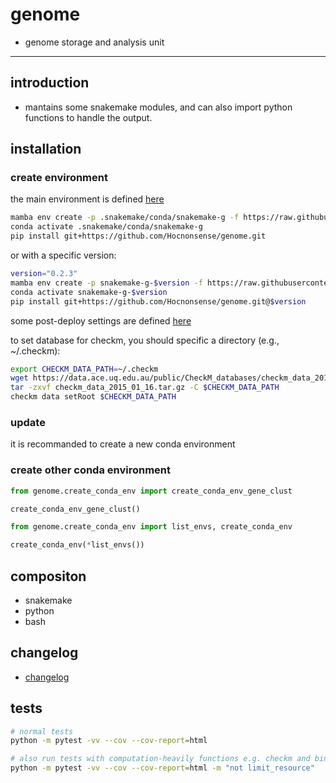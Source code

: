 <!--
 * @Date: 2022-10-10 15:01:33
 * @LastEditors: hwrn hwrn.aou@sjtu.edu.cn
 * @LastEditTime: 2024-04-28 20:08:38
 * @FilePath: /genome/README.md
 * @Description:
-->
genome
===

- genome storage and analysis unit

---
## introduction
- mantains some snakemake modules, and can also import python functions to handle the output.

## installation
### create environment
the main environment is defined [here](genome/pyrule/envs/genome.yaml)
```bash
mamba env create -p .snakemake/conda/snakemake-g -f https://raw.githubusercontent.com/Hocnonsense/genome/master/genome/pyrule/envs/genome.yaml
conda activate .snakemake/conda/snakemake-g
pip install git+https://github.com/Hocnonsense/genome.git
```

or with a specific version:
```bash
version="0.2.3"
mamba env create -p snakemake-g-$version -f https://raw.githubusercontent.com/Hocnonsense/genome/$version/genome/pyrule/envs/genome.yaml
conda activate snakemake-g-$version
pip install git+https://github.com/Hocnonsense/genome.git@$version
```

some post-deploy settings are defined [here](genome/pyrule/envs/genome.post-deploy.sh)

to set database for checkm, you should specific a directory (e.g., ~/.checkm):
```bash
export CHECKM_DATA_PATH=~/.checkm
wget https://data.ace.uq.edu.au/public/CheckM_databases/checkm_data_2015_01_16.tar.gz
tar -zxvf checkm_data_2015_01_16.tar.gz -C $CHECKM_DATA_PATH
checkm data setRoot $CHECKM_DATA_PATH
```

### update
it is recommanded to create a new conda environment

### create other conda environment
```python
from genome.create_conda_env import create_conda_env_gene_clust

create_conda_env_gene_clust()
```

```python
from genome.create_conda_env import list_envs, create_conda_env

create_conda_env(*list_envs())
```

## compositon
- snakemake
- python
- bash

## changelog
- [changelog](changelog.md)


## tests
```bash
# normal tests
python -m pytest -vv --cov --cov-report=html

# also run tests with computation-heavily functions e.g. checkm and binning
python -m pytest -vv --cov --cov-report=html -m "not limit_resource"
```
